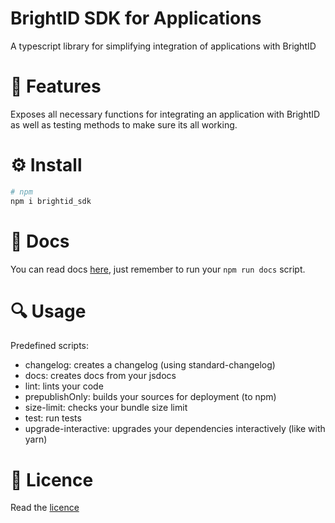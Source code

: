 BrightID SDK for Applications
===========================

A typescript library for simplifying integration of applications with BrightID

# 🎉 Features

Exposes all necessary functions for integrating an application with BrightID as well as testing methods to make sure its all working.

# ⚙ Install

```bash
# npm
npm i brightid_sdk
```

# 📖 Docs

You can read docs [here](./docs/README.md), just remember to run your `npm run docs` script.

# 🔍 Usage

Predefined scripts:

- changelog: creates a changelog (using standard-changelog)
- docs: creates docs from your jsdocs
- lint: lints your code
- prepublishOnly: builds your sources for deployment (to npm)
- size-limit: checks your bundle size limit
- test: run tests 
- upgrade-interactive: upgrades your dependencies interactively (like with yarn)
# 📃 Licence

Read the [licence](./LICENCE)
